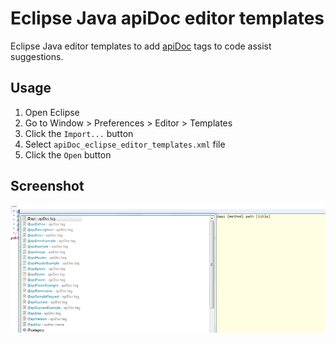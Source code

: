 Eclipse Java apiDoc editor templates
===================================

Eclipse Java editor templates to add [apiDoc](https://github.com/apidoc/apidoc) tags to code assist suggestions.

## Usage
1. Open Eclipse
2. Go to Window > Preferences > Editor > Templates
3. Click the `Import...` button
4. Select `apiDoc_eclipse_editor_templates.xml` file
5. Click the `Open` button

## Screenshot
![Screenshot](/screenshot.png?raw=true)
